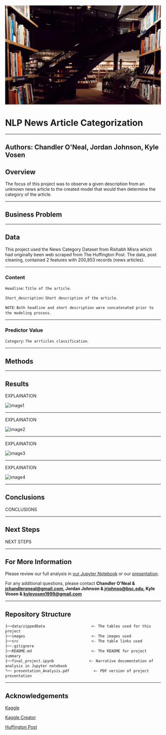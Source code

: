 ![News Cover](images/cover_photo.jpg)

# NLP News Article Categorization

---
**Authors**: Chandler O'Neal, Jordan Johnson, Kyle Vosen
---

## Overview

The focus of this project was to observe a given description from an unknown news article to the created model that would then determine the category of the article.  

---

## Business Problem


---

## Data 

This project used the News Category Dataset from Rishabh Misra which had originally been web scraped from The Huffington Post. The data, post cleaning, contained 2 features with 200,853 records (news articles). 

---


### Content

`Headline`: `Title of the article`.

`Short_description`: `Short description of the article`.

`NOTE`: `Both headline and short description were concatenated prior to the modeling process`.

---

### Predictor Value

`Category`: `The arrticles classification`.

---

## Methods


---

## Results 

EXPLAINATION 

![image1](images/)


---

EXPLAINATION 

![image2](images/)


---

EXPLAINATION 

![image3](images/)


---

EXPLAINATION 

![image4](images/)


---

## Conclusions

CONCLUSIONS


---

## Next Steps 

NEXT STEPS 


--- 

## For More Information

Please review our full analysis in [our Jupyter Notebook](./name.ipynb) or our [presentation](./name.pdf).

For any additional questions, please contact **Chandler O'Neal & jchandleroneal@gmail.com, Jordan Johnson & jrjohnso@bsc.edu, Kyle Vosen & kylevosen1999@gmail.com**


---

## Repository Structure


```
├──data/zippedData                     <- The tables used for this project 
├──images                              <- The images used 
├──src                                 <- The table links used 
├──.gitignore       
├──README.md                           <- The README for project summary
├──final_project.ipynb                <- Narrative documentation of analysis in Jupyter notebook
└── presentation_Analysis.pdf           <- PDF version of project presentation
```

---

## Acknowledgements
[Kaggle](https://www.kaggle.com/rmisra/news-category-dataset)

[Kaggle Creator](https://www.kaggle.com/rmisra/news-category-dataset#:~:text=rishabhmisra.github.io/publications)

[Huffington Post](https://www.kaggle.com/rmisra/news-category-dataset#:~:text=was%20collected%20from-,HuffPost,-.)